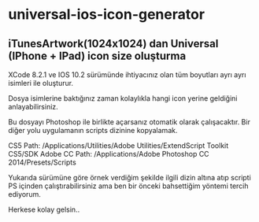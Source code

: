 # universal-ios-icon-generator
iTunesArtwork(1024x1024) dan Universal (IPhone + IPad) icon size oluşturma
---------------------------------

XCode 8.2.1 ve IOS 10.2 sürümünde ihtiyacınız olan tüm boyutları ayrı ayrı isimleri ile oluşturur.

Dosya isimlerine baktığınız zaman kolaylıkla hangi icon yerine geldiğini anlayabilirsiniz.

Bu dosyayı Photoshop ile birlikte açarsanız otomatik olarak çalışacaktır.
Bir diğer yolu uygulamanın scripts dizinine kopyalamak. 

CS5 Path: /Applications/Utilities/Adobe Utilities/ExtendScript Toolkit CS5/SDK 
Adobe CC Path: /Applications/Adobe Photoshop CC 2014/Presets/Scripts

Yukarıda sürümüne göre örnek verdiğim şekilde ilgili dizin altına atıp scripti PS içinden çalıştırabilirsiniz ama ben bir önceki bahsettiğim yöntemi tercih ediyorum.
 
Herkese kolay gelsin..

